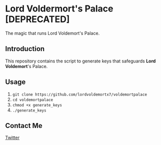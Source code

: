 # Lord Voldermort's Palace [DEPRECATED]
The magic that runs Lord Voldemort's Palace.

## Introduction
This repository contains the script to generate keys that safeguards **Lord Voldemort**'s Palace. 

## Usage
1. `git clone https://github.com/lordvoldemortx7/voldemortpalace`
2. `cd voldemortpalace`
3. `chmod +x generate_keys`
4. `./generate_keys`

## Contact Me
[Twitter](https://twitter.com/lordvoldemortx7)
